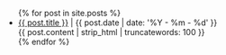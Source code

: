 <ul id="blog">
 {% for post in site.posts %}
  <li class="exerpt">
   <a href="{{ site.baseurl }}{{ post.url }}">{{ post.title }}</a>
   <postdiv>|</postdiv>
   <postdate>{{ post.date | date: '%Y - %m - %d' }}</postdate>
   <div>
   <exerpt>
      {{ post.content | strip_html | truncatewords: 100 }}
   </exerpt>
   </div>
  </li>
 {% endfor %}
</ul>
